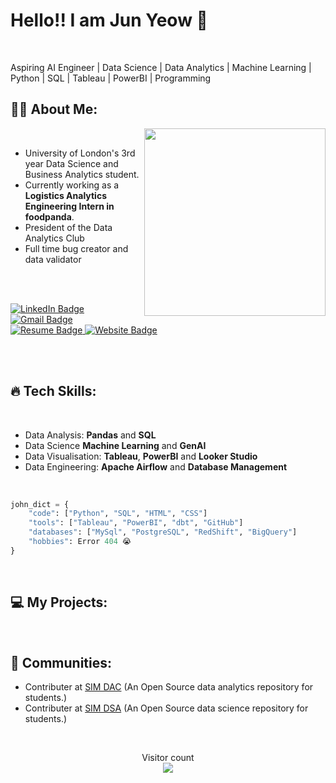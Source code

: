  # Hello!! I am Jun Yeow 👋

<br>

Aspiring AI Engineer | Data Science | Data Analytics | Machine Learning | Python | SQL | Tableau | PowerBI | Programming

<div >

  ## :man_technologist: About Me:
  <img align='right' src="https://gifsec.com/wp-content/uploads/2022/10/zenitsu-gif-2.gif" width="290" height="300">

  <br>
  
  - University of London's 3rd year Data Science and Business Analytics student. 
  - Currently working as a **Logistics Analytics Engineering Intern in foodpanda**.
  - President of the Data Analytics Club
  - Full time bug creator and data validator 
    
  <br>
  <br>
  
  <p>
      <a href="https://www.linkedin.com/in/junyeow/">
        <img src="https://img.shields.io/badge/LinkedIn-blue?style=for-the-badge&logo=linkedin&logoColor=white" alt="LinkedIn Badge"/>
      </a>
      <a href="mailto:junyeow89@gmail.com">
        <img src="https://img.shields.io/badge/Gmail-red?style=for-the-badge&logo=gmail&logoColor=white" alt="Gmail Badge"/>
      </a>
      <a href="https://drive.google.com/file/d/1x_-Z4a8l_AQXuItZqJBCvzND-3yAuS8Q/view">
        <img src="https://img.shields.io/badge/Resume-moss?style=for-the-badge&logo=google%20docs&logoColor=white&cacheSeconds=https%3A%2F%2Fprofile-counter.glitch.me%2FJohnYeow23%2Fcount.svg" alt="Resume Badge"/>
      </a>
      <a href="https://johnyeow23.github.io/JunYeow-Website/">
        <img src="https://img.shields.io/badge/Website-purple?style=for-the-badge&logo=google%20docs&logoColor=white&cacheSeconds=https%3A%2F%2Fprofile-counter.glitch.me%2FJohnYeow23%2Fcount.svg&link=https%3A%2F%2Fprofile-counter.glitch.me%2FJohnYeow23%2Fcount.svg" alt="Website Badge"/>
      </a>
  </p>
</div>

<br>
<br>

## :fire: Tech Skills:

<br>

- Data Analysis: **Pandas** and **SQL**
- Data Science **Machine Learning** and **GenAI**
- Data Visualisation: **Tableau**, **PowerBI** and **Looker Studio**
- Data Engineering: **Apache Airflow** and **Database Management**

<br>

```python
john_dict = {
    "code": ["Python", "SQL", "HTML", "CSS"]
    "tools": ["Tableau", "PowerBI", "dbt", "GitHub"]
    "databases": ["MySql", "PostgreSQL", "RedShift", "BigQuery"]
    "hobbies": Error 404 😭
}
```

<br>

## :computer: My Projects:

<br>

## :dancers: Communities:
- Contributer at [SIM DAC](https://github.com/DACSIM/DAC-Curriculum) (An Open Source data analytics repository for students.)
- Contributer at [SIM DSA](https://github.com/DACSIM/DSA-Curriculum) (An Open Source data science repository for students.)

<br>

<p align="center"> Visitor count<br>
    <img src="https://profile-counter.glitch.me/JohnYeow23/count.svg" />
</p>
